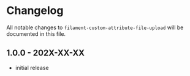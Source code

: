 # Changelog

All notable changes to `filament-custom-attribute-file-upload` will be documented in this file.

## 1.0.0 - 202X-XX-XX

- initial release

